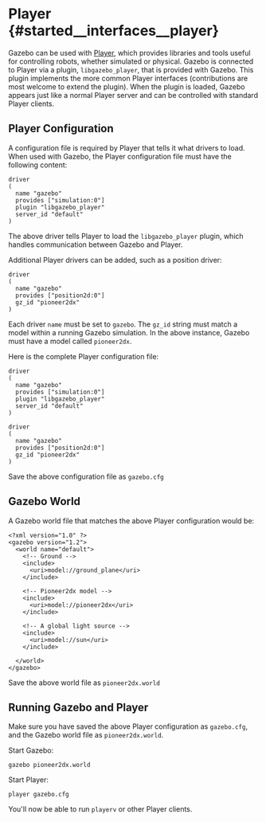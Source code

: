 Player {#started__interfaces__player}
===============

Gazebo can be used with [Player](http://playerstage.sf.net), which provides
libraries and tools useful for controlling robots, whether simulated or
physical.  Gazebo is connected to Player via a plugin, `libgazebo_player`,
that is provided with Gazebo.  This plugin implements the more common
Player interfaces (contributions are most welcome to extend the plugin).
When the plugin is loaded, Gazebo appears just like a normal Player server
and can be controlled with standard Player clients.

## Player Configuration ##

A configuration file is required by Player that tells it what drivers to load. When used with Gazebo, the Player configuration file must have the following content:

~~~~
driver
(
  name "gazebo"
  provides ["simulation:0"]
  plugin "libgazebo_player"
  server_id "default"
)
~~~~

The above driver tells Player to load the `libgazebo_player` plugin, which handles communication between Gazebo and Player.

Additional Player drivers can be added, such as a position driver:

~~~
driver
(
  name "gazebo"
  provides ["position2d:0"]
  gz_id "pioneer2dx"
)
~~~

Each driver `name` must be set to `gazebo`. The `gz_id` string must match a model within a running Gazebo simulation. In the above instance, Gazebo must have a model called `pioneer2dx`.

Here is the complete Player configuration file:

~~~
driver
(
  name "gazebo"
  provides ["simulation:0"]
  plugin "libgazebo_player"
  server_id "default"
)

driver
(
  name "gazebo"
  provides ["position2d:0"]
  gz_id "pioneer2dx"
)
~~~

Save the above configuration file as `gazebo.cfg`

## Gazebo World ##

A Gazebo world file that matches the above Player configuration would be:

~~~
<?xml version="1.0" ?>
<gazebo version="1.2">
  <world name="default">
    <!-- Ground -->
    <include>
      <uri>model://ground_plane</uri>
    </include>

    <!-- Pioneer2dx model -->
    <include>
      <uri>model://pioneer2dx</uri>
    </include>

    <!-- A global light source -->
    <include>
      <uri>model://sun</uri>
    </include>

  </world>
</gazebo>
~~~

Save the above world file as `pioneer2dx.world`

## Running Gazebo and Player ##

Make sure you have saved the above Player configuration as `gazebo.cfg`, and the Gazebo world file as `pioneer2dx.world`.

Start Gazebo:

~~~
gazebo pioneer2dx.world
~~~

Start Player:

~~~
player gazebo.cfg
~~~

You'll now be able to run `playerv` or other Player clients.
